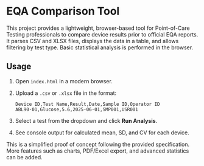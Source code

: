 # EQA Comparison Tool

This project provides a lightweight, browser-based tool for Point-of-Care Testing professionals to compare device results prior to official EQA reports. It parses CSV and XLSX files, displays the data in a table, and allows filtering by test type. Basic statistical analysis is performed in the browser.

## Usage
1. Open `index.html` in a modern browser.
2. Upload a `.csv` or `.xlsx` file in the format:
   
   ```
   Device ID,Test Name,Result,Date,Sample ID,Operator ID
   ABL90-01,Glucose,5.6,2025-06-01,SMP001,USR001
   ```
3. Select a test from the dropdown and click **Run Analysis**.
4. See console output for calculated mean, SD, and CV for each device.

This is a simplified proof of concept following the provided specification. More features such as charts, PDF/Excel export, and advanced statistics can be added.
